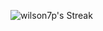 ![wilson7p's Streak](https://github-readme-streak-stats.herokuapp.com/?user=wilson7p&theme=midnight-purple&hide_border=true)
